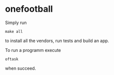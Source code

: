# onefootball

Simply run

```make all```

to install all the vendors, run tests and build an app.

To run a programm execute

```oftask```

when succeed.